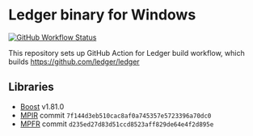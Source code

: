 # Ledger binary for Windows

[![GitHub Workflow Status](https://github.com/iquiw/ledger-binary/actions/workflows/build.yml/badge.svg)](https://github.com/iquiw/ledger-binary/actions/workflows/build.yml)

This repository sets up GitHub Action for Ledger build workflow, which builds https://github.com/ledger/ledger

## Libraries

* [Boost](https://www.boost.org/) v1.81.0
* [MPIR](https://github.com/BrianGladman/mpir) commit `7f144d3eb510cac8af0a745357e5723396a70dc0`
* [MPFR](https://github.com/BrianGladman/mpfr) commit `d235ed27d83d51ccd8523aff829de64e4f2d895e`
